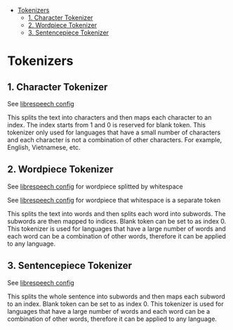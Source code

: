 - [Tokenizers](#tokenizers)
  - [1. Character Tokenizer](#1-character-tokenizer)
  - [2. Wordpiece Tokenizer](#2-wordpiece-tokenizer)
  - [3. Sentencepiece Tokenizer](#3-sentencepiece-tokenizer)

# Tokenizers

## 1. Character Tokenizer

See [librespeech config](../examples/configs/librispeech/characters/char.yml.j2)

This splits the text into characters and then maps each character to an index. The index starts from 1 and 0 is reserved for blank token. This tokenizer only used for languages that have a small number of characters and each character is not a combination of other characters. For example, English, Vietnamese, etc.

## 2. Wordpiece Tokenizer

See [librespeech config](../examples/configs/librispeech/wordpiece/wp.yml.j2) for wordpiece splitted by whitespace

See [librespeech config](../examples/configs/librispeech/wordpiece/wp_whitespace.yml.j2) for wordpiece that whitespace is a separate token

This splits the text into words and then splits each word into subwords. The subwords are then mapped to indices. Blank token can be set to <unk> as index 0. This tokenizer is used for languages that have a large number of words and each word can be a combination of other words, therefore it can be applied to any language.

## 3. Sentencepiece Tokenizer

See [librespeech config](../examples/configs/librispeech/sentencepiece/sp.yml.j2)

This splits the whole sentence into subwords and then maps each subword to an index. Blank token can be set to <unk> as index 0. This tokenizer is used for languages that have a large number of words and each word can be a combination of other words, therefore it can be applied to any language.